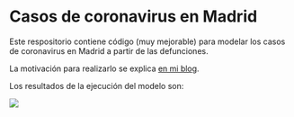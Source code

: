 # Casos de coronavirus en Madrid

Este respositorio contiene código (muy mejorable) para modelar los casos de coronavirus en Madrid a partir de las defunciones.

La motivación para realizarlo se explica [en mi blog](https://www.datanalytics.com/2020/03/19/casos-de-coronavirus-en-madrid-provincia-un-modelo-muy-crudo-basado-en-la-mortalidad/).

Los resultados de la ejecución del modelo son:

![](https://github.com/cjgb/covid_madrid/blob/master/Rplot.png?raw=true)
